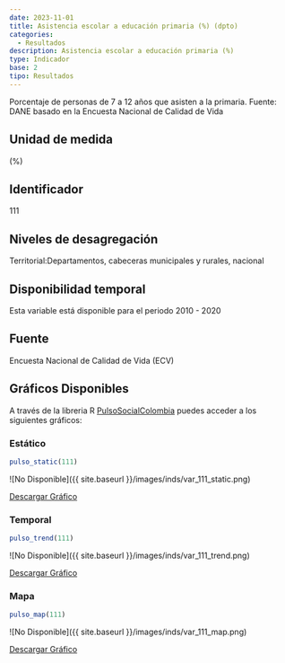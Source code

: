 ```yaml
---
date: 2023-11-01
title: Asistencia escolar a educación primaria (%) (dpto)
categories:
  - Resultados
description: Asistencia escolar a educación primaria (%)
type: Indicador
base: 2
tipo: Resultados
--- 
```


Porcentaje de personas de 7 a 12 años que asisten a la primaria.
Fuente: DANE basado en la Encuesta Nacional de Calidad de Vida

## Unidad de medida
(%)

## Identificador
111

## Niveles de desagregación
Territorial:Departamentos, cabeceras municipales y rurales, nacional

## Disponibilidad temporal
Esta variable está disponible para el periodo 2010 - 2020

## Fuente
Encuesta Nacional de Calidad de Vida (ECV)

## Gráficos Disponibles

A través de la libreria R [PulsoSocialColombia](https://github.com/pulsosocialcolombia/PulsoSocialColombia) puedes acceder a los siguientes gráficos:

### Estático

``` R
pulso_static(111)
```

![No Disponible]({{ site.baseurl }}/images/inds/var_111_static.png)

<a href='{{ site.baseurl }}/images/inds/var_111_static.png'>Descargar Gráfico</a>

### Temporal

``` R
pulso_trend(111)
```

![No Disponible]({{ site.baseurl }}/images/inds/var_111_trend.png)

<a href='{{ site.baseurl }}/images/inds/var_111_trend.png'>Descargar Gráfico</a>

### Mapa

``` R
pulso_map(111)
```

![No Disponible]({{ site.baseurl }}/images/inds/var_111_map.png)

<a href='{{ site.baseurl }}/images/inds/var_111_map.png'>Descargar Gráfico</a>